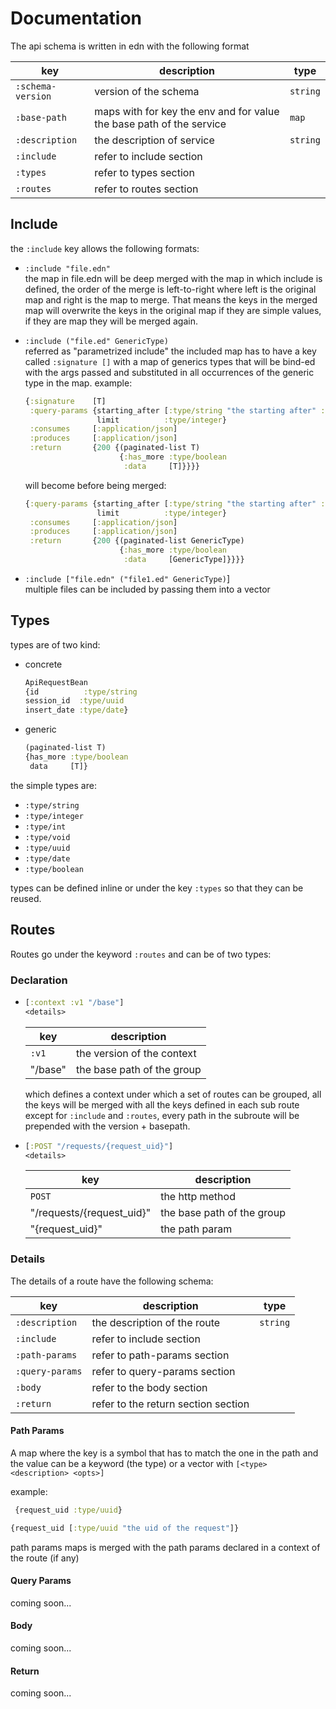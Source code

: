 # Documentation

The api schema is written in edn with the following format 

| key               | description                        | type                             |
| ----------------- | ---------------------------------- | -------------------------------- |
| `:schema-version` | version of the schema              | `string` |  
| `:base-path`      | maps with for key the env and for value the base path of the service | `map` |  
| `:description`    | the description of service         | `string` |
| `:include`        | refer to include section           | |
| `:types`          | refer to types section             | |
| `:routes`          | refer to routes section            | |

## Include
the `:include` key allows the following formats:
* `:include "file.edn"`  
the map in file.edn will be deep merged with the map in which include is defined, the order of the merge
is left-to-right where left is the original map and right is the map to merge. That means the keys in the merged map will overwrite
the keys in the original map if they are simple values, if they are map they will be merged again.

* `:include ("file.ed" GenericType)`  
referred as "parametrized include" the included map has to have a key called 
`:signature []` with a map of generics types that will be bind-ed with the args passed and substituted in all occurrences of the 
generic type in the map. 
example:
    ```clojure
    {:signature    [T]
     :query-params {starting_after [:type/string "the starting after" :required]
                    limit          :type/integer}
     :consumes     [:application/json]
     :produces     [:application/json]
     :return       {200 {(paginated-list T)
                         {:has_more :type/boolean
                          :data     [T]}}}}
    
    ```
    
    will become before being merged:
    
    ```clojure
    {:query-params {starting_after [:type/string "the starting after" :required]
                    limit          :type/integer}
     :consumes     [:application/json]
     :produces     [:application/json]
     :return       {200 {(paginated-list GenericType)
                         {:has_more :type/boolean
                          :data     [GenericType]}}}}
    
    ```

* `:include ["file.edn" ("file1.ed" GenericType)`]  
multiple files can be included by passing them into a vector

## Types
types are of two kind:

* concrete
    ```clojure
    ApiRequestBean
    {id          :type/string
    session_id  :type/uuid
    insert_date :type/date}
    ```

* generic
    ```clojure
    (paginated-list T)
    {has_more :type/boolean
     data     [T]}
    ```
    
the simple types are:

* `:type/string` 
* `:type/integer`
* `:type/int`
* `:type/void`
* `:type/uuid`
* `:type/date`
* `:type/boolean`

types can be defined inline or under the key `:types` so that they can be reused.

## Routes
Routes go under the keyword `:routes` and can be of two types:

### Declaration
*   ```clojure
    [:context :v1 "/base"]
    <details>
    ```
    | key | description |
    | ----- | ----------- |
    | `:v1` | the version of the context |
    | "/base" | the base path of the group |
    
    which defines a context under which a set of routes can be grouped, all the keys will be merged 
    with all the keys defined in each sub route except for `:include` and `:routes`, every path in the subroute 
    will be prepended with the version + basepath.
    
*   ```clojure
    [:POST "/requests/{request_uid}"]
    <details>
    ```
    | key | description |
    | ----- | ----------- |
    | `POST` | the http method |
    | "/requests/{request_uid}" | the base path of the group |
    | "{request_uid}" | the path param |

### Details
The details of a route have the following schema:

| key               | description                        | type                             |
| ----------------- | ---------------------------------- | -------------------------------- |
| `:description`    | the description of the route         | `string` |
| `:include`        | refer to include section           | |
| `:path-params`          | refer to path-params section             | |
| `:query-params`          | refer to query-params section            | |
| `:body`          | refer to the body section            | |
| `:return`          | refer to the return section section            | |

#### Path Params 
A map where the key is a symbol that has to match the one in the path and the value
can be a keyword (the type) or a vector with `[<type> <description> <opts>]`

example:
```clojure
 {request_uid :type/uuid}
```

```clojure
{request_uid [:type/uuid "the uid of the request"]}
```

path params maps is merged with the path params declared in a context of the route (if any)

#### Query Params
coming soon...

#### Body
coming soon...

#### Return
coming soon...

